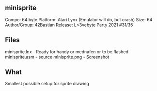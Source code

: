 ## minisprite

Compo: 64 byte
Platform: Atari Lynx (Emulator will do, but crash)
Size: 64
Author/Group: 42Bastian
Release: L<3vebyte Party 2021 #31/35

## Files

minisprite.lnx - Ready for handy or mednafen or to be flashed
minisprite.asm - source
minisprite.png - Screenshot

## What

Smallest possible setup for sprite drawing
